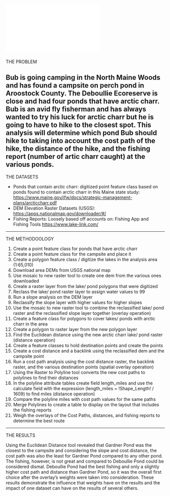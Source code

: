 ![Layout](./Layout_arctic_charr.pdf)
---

THE PROBLEM

Bub is going camping in the North Maine Woods and has found a campsite on perch pond in Aroostock County. The Deboullie Ecoreserve is close and had four ponds that have arctic charr. Bub is an avid fly fisherman and has always wanted to try his luck for arctic charr but he is going to have to hike to the closest spot. This analysis will determine which pond Bub should hike to taking into account the cost path of the hike, the distance of the hike, and the fishing report (number of artic charr caught) at the various ponds. 
---

THE DATASETS
-	Ponds that contain arctic charr: digitized point feature class based on ponds found to contain arctic charr in this Maine state study:    https://www.maine.gov/ifw/docs/strategic-management-plans/arcticcharr.pdf
-	DEM Elevation Raster Datasets (USGS): https://apps.nationalmap.gov/downloader/#/
-	Fishing Reports: Loosely based off accounts on:
Fishing App and Fishing Tools
https://www.lake-link.com/
---


THE METHODOOLOGY
1)	Create a point feature class for ponds that have arctic charr
2)	Create a point feature class for the campsite and place it
3)	Create a polygon feature class / digitize the lakes in the analysis area (1:65,010)
4)	Download area DEMs from USGS national map
5)	Use mosaic to new raster tool to create one dem from the various ones downloaded
6)	Create a raster layer from the lake/ pond polygons that were digitized
7)	Reclass the lake/ pond raster layer to assign water values to 99
8)	Run a slope analysis on the DEM layer
9)	Reclassify the slope layer with higher values for higher slopes
10)	 Use the mosaic to new raster tool to combine the reclassified lake/ pond raster and the reclassified slope layer together (overlay operation)
11)	 Create a feature class for polygons to cover lakes/ ponds with arctic charr in the area 
12)	 Create a polygon to raster layer from the new polygon layer
13)	 Find the Euclidean distance using the new arctic charr lake/ pond raster  (distance operation)
14)	Create a feature classes to hold destination points and create the points
15)	 Create a cost distance and a backlink using the reclassified dem and the campsite point
16)	Run a cost path analysis using the cost distance raster, the backlink raster, and the various destination points (spatial overlay operation)
17)	 Using the Raster to Polyline tool converts the new cost paths to polylines to find their distances 
18)	In the polyline attribute tables create field length_miles and use the calculate field with the expression (length_miles =  !Shape_Length! / 1609) to find miles (distance operation)
19)	Compare the polyline miles with cost path values for the same paths
20)	Merge Polylines to create a table to display on the layout that includes the fishing reports
21)	Weigh the overlays of the Cost Paths, distances, and fishing reports to determine the best route

---

THE RESULTS

Using the Euclidean Distance tool revealed that Gardner Pond was the closest to the campsite and considering the slope and cost distance, the cost path was also the least for Gardner Pond compared to any other pond. The fishing, however, is not great and compared to Deboullie Pond could be considered dismal. Deboullie Pond had the best fishing and only a slightly higher cost path and distance than Gardner Pond, so it was the overall first choice after the overlay’s weights were taken into consideration. These results demonstrate the influence that weights have on the results and the impact of one dataset can have on the results of several others. 
